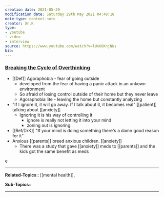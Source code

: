 ```yaml
---
creation date: 2021-05-29
modification date: Saturday 29th May 2021 04:48:18
note-type: content-note
creator: Dr.K
type: 
- youtube
- video
- interview
source: https://www.youtube.com/watch?v=lUxU6KnjNNs
bib:
---
```


### [Breaking the Cycle of Overthinking](https://www.youtube.com/watch?v=lUxU6KnjNNs)

- [[Def]] Agoraphobia - fear of going outside
    - developed from the fear of having a panic attack in an unkown environment
    - So afraid of losing control outside of their home but they never leave
    - Agoraphobia lite - leaving the home but constantly analyzing
- "If I ignore it, it will go away. If I talk about it, it becomes real" [[patient]] talking about [[anxiety]]
    - Ignoring it is his way of controlling it
        - ignore is really not letting it into your mind
        - zoning out is ignoring
- [[Ref/DrK]] "If your mind is doing something there's a damn good reason for it"
- Anxious [[parents]] breed anxious children. [[anxiety]]
    - There was a study that gave [[anxiety]] meds to [[parents]] and the kids got the same benefit as meds

e

---



**Related-Topics**:: [[mental health]], 
	
**Sub-Topics**::
	
--- 



